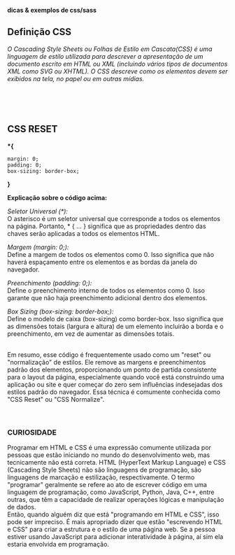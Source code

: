 <strong>dicas &amp; exemplos de css/sass</strong>

## Definição CSS

<i>O Cascading Style Sheets ou Folhas de Estilo em Cascata(CSS) é uma linguagem de estilo utilizada para descrever a apresentação de um documento escrito em HTML ou XML (incluindo vários tipos de documentos XML como SVG ou XHTML). O CSS descreve como os elementos devem ser exibidos na tela, no papel ou em outras mídias.</i>

<br>
<br>
<br>

## CSS RESET

<b>*{</b>

    margin: 0;
    padding: 0;
    box-sizing: border-box;

<b>}</b>

<b>Explicação sobre o código acima: </b>

<i>Seletor Universal (*):</i> <br>
O asterisco é um seletor universal que corresponde a todos os elementos na página. Portanto, * { ... } significa que as propriedades dentro das chaves serão aplicadas a todos os elementos HTML.

<i>Margem (margin: 0;):</i> <br>
Define a margem de todos os elementos como 0. Isso significa que não haverá espaçamento entre os elementos e as bordas da janela do navegador.

<i>Preenchimento (padding: 0;):</i> <br>
Define o preenchimento interno de todos os elementos como 0. Isso garante que não haja preenchimento adicional dentro dos elementos.

<i>Box Sizing (box-sizing: border-box;):</i> <br>
Define o modelo de caixa (box-sizing) como border-box. Isso significa que as dimensões totais (largura e altura) de um elemento incluirão a borda e o preenchimento, em vez de aumentar as dimensões totais.

<br>
Em resumo, esse código é frequentemente usado como um "reset" ou "normalização" de estilos. Ele remove as margens e preenchimentos padrão dos elementos, proporcionando um ponto de partida consistente para o layout da página, especialmente quando você está construindo uma aplicação ou site e quer começar do zero sem influências indesejadas dos estilos padrão do navegador. Essa técnica é comumente conhecida como "CSS Reset" ou "CSS Normalize".

<br>
<br>
<br>

### CURIOSIDADE
Programar em HTML e CSS é uma expressão comumente utilizada por pessoas que estão iniciando no mundo do desenvolvimento web, mas tecnicamente não está correta. HTML (HyperText Markup Language) e CSS (Cascading Style Sheets) não são linguagens de programação, são linguagens de marcação e estilização, respectivamente.
O termo "programar" geralmente se refere ao ato de escrever código em uma linguagem de programação, como JavaScript, Python, Java, C++, entre outras, que têm a capacidade de realizar operações lógicas e manipulação de dados. <br>
Então, quando alguém diz que está "programando em HTML e CSS", isso pode ser impreciso. É mais apropriado dizer que estão "escrevendo HTML e CSS" para criar a estrutura e o estilo de uma página web. Se a pessoa estiver usando JavaScript para adicionar interatividade à página, aí sim ela estaria envolvida em programação.

